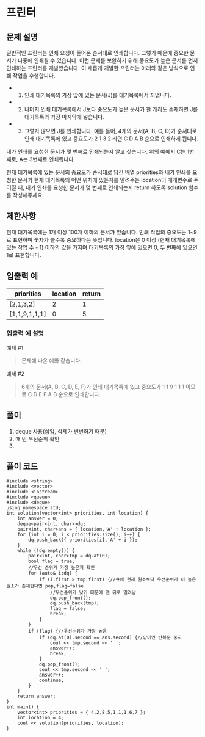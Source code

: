 # 프린터
## 문제 설명
일반적인 프린터는 인쇄 요청이 들어온 순서대로 인쇄합니다. 그렇기 때문에 중요한 문서가 나중에 인쇄될 수 있습니다. 이런 문제를 보완하기 위해 중요도가 높은 문서를 먼저 인쇄하는 프린터를 개발했습니다. 이 새롭게 개발한 프린터는 아래와 같은 방식으로 인쇄 작업을 수행합니다.

* 1. 인쇄 대기목록의 가장 앞에 있는 문서(J)를 대기목록에서 꺼냅니다.
* 2. 나머지 인쇄 대기목록에서 J보다 중요도가 높은 문서가 한 개라도 존재하면 J를 대기목록의 가장 마지막에 넣습니다.
* 3. 그렇지 않으면 J를 인쇄합니다.
        예를 들어, 4개의 문서(A, B, C, D)가 순서대로 인쇄 대기목록에 있고 중요도가 2 1 3 2 라면 C D A B 순으로 인쇄하게 됩니다.

내가 인쇄를 요청한 문서가 몇 번째로 인쇄되는지 알고 싶습니다. 위의 예에서 C는 1번째로, A는 3번째로 인쇄됩니다.

현재 대기목록에 있는 문서의 중요도가 순서대로 담긴 배열 priorities와 내가 인쇄를 요청한 문서가 현재 대기목록의 어떤 위치에 있는지를 알려주는 location이 매개변수로 주어질 때, 내가 인쇄를 요청한 문서가 몇 번째로 인쇄되는지 return 하도록 solution 함수를 작성해주세요.

## 제한사항
현재 대기목록에는 1개 이상 100개 이하의 문서가 있습니다.
인쇄 작업의 중요도는 1~9로 표현하며 숫자가 클수록 중요하다는 뜻입니다.
location은 0 이상 (현재 대기목록에 있는 작업 수 - 1) 이하의 값을 가지며 대기목록의 가장 앞에 있으면 0, 두 번째에 있으면 1로 표현합니다.

## 입출력 예
| priorities | location  |  return |
|-------------|-----------|---------|
|[2,1,3,2]|2|1|
|[1,1,9,1,1,1]|0|5|

### 입출력 예 설명

예제 #1

> 문제에 나온 예와 같습니다.

예제 #2

> 6개의 문서(A, B, C, D, E, F)가 인쇄 대기목록에 있고 중요도가 1 1 9 1 1 1 이므로 C D E F A B 순으로 인쇄합니다.

## 풀이
1. deque 사용(삽입, 삭제가 빈번하기 때문)
2. 매 번 우선순위 확인
3. 

## 풀이 코드
```
#include <string>
#include <vector>
#include <iostream>
#include <queue>
#include <deque>
using namespace std;
int solution(vector<int> priorities, int location) {
    int answer = 0;
    deque<pair<int, char>>dq;
    pair<int, char>ans = { location,'A' + location };
    for (int i = 0; i < priorities.size(); i++) {
        dq.push_back({ priorities[i],'A' + i });
    }
    while (!dq.empty()) {
        pair<int, char>tmp = dq.at(0);
        bool flag = true;
        //우선 순위가 가장 높은지 확인
        for (auto& i:dq) {
            if (i.first > tmp.first) {//큐에 현재 원소보다 우선순위가 더 높은 원소가 존재한다면 pop,flag=false
                //우선순위가 낮기 때문에 맨 뒤로 밀려남
                dq.pop_front();
                dq.push_back(tmp);
                flag = false;
                break;
            }
        }
        if (flag) {//우선순위가 가장 높음
            if (dq.at(0).second == ans.second) {//답이면 반복문 중지
                cout << tmp.second << ' ';
                answer++;
                break;
            }
            dq.pop_front();
            cout << tmp.second << ' ';
            answer++;
            continue;
        }
    }
    return answer;
}
int main() {
    vector<int> priorities = { 4,2,8,5,1,1,1,6,7 };
    int location = 4;
    cout << solution(priorities, location);
}
```